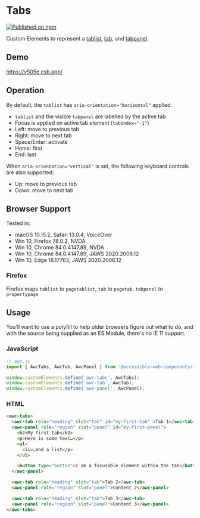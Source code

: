 # Tabs

[![Published on npm](https://img.shields.io/npm/v/@accessible-web-components/tabs.svg)](https://www.npmjs.com/package/@accessible-web-components/tabs)

Custom Elements to represent a [tablist](https://www.w3.org/TR/wai-aria/#tablist), [tab](https://www.w3.org/TR/wai-aria/#tab), and [tabpanel](https://www.w3.org/TR/wai-aria/#tabpanel).

## Demo
https://v505e.csb.app/

## Operation

By default, the `tablist` has `aria-orientation="horizontal"` applied.

- `tablist` and the visible `tabpanel` are labelled by the active tab
- Focus is applied on active tab element (`tabindex="-1"`)
- Left: move to previous tab
- Right: move to next tab
- Space/Enter: activate
- Home: first
- End: last

When `aria-orientation="vertical"` is set, the following keyboard controls are also supported:

- Up: move to previous tab
- Down: move to next tab

## Browser Support

Tested in:

- macOS 10.15.2, Safari 13.0.4, VoiceOver
- Win 10, Firefox 78.0.2, NVDA
- Win 10, Chrome 84.0.4147.89, NVDA
- Win 10, Chrome 84.0.4147.89, JAWS 2020.2006.12
- Win 10, Edge 18.17763, JAWS 2020.2006.12

### Firefox
Firefox maps `tablist` to `pagetablist`, `tab` to `pagetab`, `tabpanel` to `propertypage`

## Usage

You'll want to use a polyfill to help older browsers figure out what to do, and with the source being supplied as an ES Module, there's no IE 11 support.

### JavaScript

```js
// app.js
import { AwcTabs, AwcTab, AwcPanel } from '@accessible-web-components/tabs';

window.customElements.define('awc-tabs', AwcTabs);
window.customElements.define('awc-tab', AwcTab);
window.customElements.define('awc-panel', AwcPanel);
```

### HTML

```html
<awc-tabs>
  <awc-tab role="heading" slot="tab" id="my-first-tab" >Tab 1</awc-tab>
  <awc-panel role="region" slot="panel" id="my-first-panel">
    <h2>My first tab</h2>
    <p>Here is some text…</p>
    <ul>
      <li>…and a list</p>
    </ul>

    <button type="button">I am a focusable element within the tab</button>
  </awc-panel>

  <awc-tab role="heading" slot="tab">Tab 2</awc-tab>
  <awc-panel role="region" slot="panel">Content 2</awc-panel>

  <awc-tab role="heading" slot="tab">Tab 3</awc-tab>
  <awc-panel role="region" slot="panel">Content 3</awc-panel>
</awc-tabs>
```
